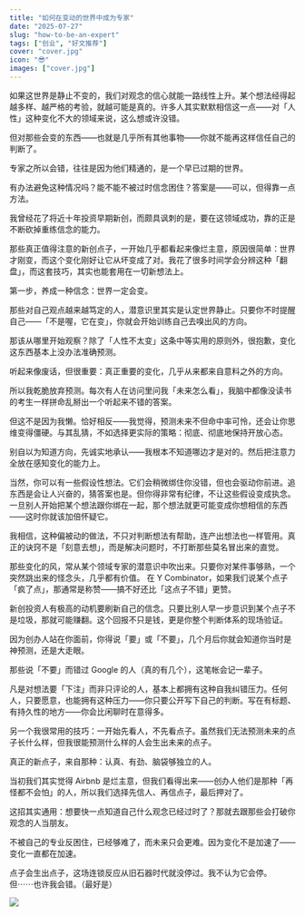 ```yaml
---
title: "如何在变动的世界中成为专家"
date: "2025-07-27"
slug: "how-to-be-an-expert"
tags: ["创业", "好文推荐"]
cover: "cover.jpg"
icon: "😎"
images: ["cover.jpg"]
---
```

如果这世界是静止不变的，我们对观念的信心就能一路线性上升。某个想法经得起越多样、越严格的考验，就越可能是真的。许多人其实默默相信这一点——对「人性」这种变化不大的领域来说，这么想或许没错。



但对那些会变的东西——也就是几乎所有其他事物——你就不能再这样信任自己的判断了。



专家之所以会错，往往是因为他们精通的，是一个早已过期的世界。



有办法避免这种情况吗？能不能不被过时信念困住？答案是——可以，但得靠一点方法。



我曾经花了将近十年投资早期新创，而颇具讽刺的是，要在这领域成功，靠的正是不断砍掉重练信念的能力。



那些真正值得注意的新创点子，一开始几乎都看起来像烂主意，原因很简单：世界才刚变，而这个变化刚好让它从坏变成了对。我花了很多时间学会分辨这种「翻盘」，而这套技巧，其实也能套用在一切新想法上。



第一步，养成一种信念：世界一定会变。



那些对自己观点越来越笃定的人，潜意识里其实是认定世界静止。只要你不时提醒自己——「不是喔，它在变」，你就会开始训练自己去嗅出风的方向。



那该从哪里开始观察？除了「人性不太变」这条中等实用的原则外，很抱歉，变化这东西基本上没办法准确预测。



听起来像废话，但很重要：真正重要的变化，几乎从来都来自意料之外的方向。



所以我乾脆放弃预测。每次有人在访问里问我「未来怎么看」，我脑中都像没读书的考生一样拼命乱掰出一个听起来不错的答案。



但这不是因为我懒。恰好相反——我觉得，预测未来不但命中率可怜，还会让你思维变得僵硬。与其乱猜，不如选择更实际的策略：彻底、彻底地保持开放心态。



别自以为知道方向，先诚实地承认——我根本不知道哪边才是对的。然后把注意力全放在感知变化的能力上。



当然，你可以有一些假设性想法。它们会稍微绑住你没错，但也会驱动你前进。追东西是会让人兴奋的，猜答案也是。但你得非常有纪律，不让这些假设变成执念。
一旦别人开始把某个想法跟你绑在一起，那个想法就更可能变成你想相信的东西——这时你就该加倍怀疑它。



我相信，这种偏被动的做法，不只对判断想法有帮助，连产出想法也一样管用。真正的诀窍不是「刻意去想」，而是解决问题时，不打断那些莫名冒出来的直觉。



那些变化的风，常从某个领域专家的潜意识中吹出来。只要你对某件事够熟，一个突然跳出来的怪念头，几乎都有价值。
在 Y Combinator，如果我们说某个点子「疯了点」，那通常是称赞——搞不好还比「这点子不错」更赞。



新创投资人有极高的动机要刷新自己的信念。只要比别人早一步意识到某个点子不是垃圾，那就可能赚翻。这个回报不只是钱，更是你整个判断体系的现场验证。



因为创办人站在你面前，你得说「要」或「不要」，几个月后你就会知道你当时是神预测，还是大走眼。



那些说「不要」而错过 Google 的人（真的有几个），这笔帐会记一辈子。



凡是对想法要「下注」而非只评论的人，基本上都拥有这种自我纠错压力。任何人，只要愿意，也能拥有这种压力——你只要公开写下自己的判断。写在有标题、有持久性的地方——你会比闲聊时在意得多。



另一个我很常用的技巧：一开始先看人，不先看点子。虽然我们无法预测未来的点子长什么样，但我很能预测什么样的人会生出未来的点子。



真正的新点子，来自那种：认真、有劲、脑袋够独立的人。



当初我们其实觉得 Airbnb 是烂主意，但我们看得出来——创办人他们是那种「再怪都不会怕」的人，所以我们选择先信人、再信点子，最后押对了。



这招其实通用：想要快一点知道自己什么观念已经过时了？那就去跟那些会打破你观念的人当朋友。



不被自己的专业反困住，已经够难了，而未来只会更难。因为变化不是加速了——变化一直都在加速。



点子会生出点子，这场连锁反应从旧石器时代就没停过。我不认为它会停。
但⋯⋯也许我会错。（最好是）




![](https://prod-files-secure.s3.us-west-2.amazonaws.com/112d0858-5090-4d34-a606-b75eb8d65fd2/46476355-9cf3-4e99-9b7a-3531bc426380/1000202064.png?X-Amz-Algorithm=AWS4-HMAC-SHA256&X-Amz-Content-Sha256=UNSIGNED-PAYLOAD&X-Amz-Credential=ASIAZI2LB4664YBXLJMZ%2F20250907%2Fus-west-2%2Fs3%2Faws4_request&X-Amz-Date=20250907T201247Z&X-Amz-Expires=3600&X-Amz-Security-Token=IQoJb3JpZ2luX2VjEEQaCXVzLXdlc3QtMiJHMEUCIQCyJPfhSJV4%2B4VzWcI3TydMfyjJsC%2Bn4gJaKa5yeXVcYQIgUxZbZu0CJo0soOphIfUYzgiP0H0eWyVFYovdVrKtkVQqiAQIrf%2F%2F%2F%2F%2F%2F%2F%2F%2F%2FARAAGgw2Mzc0MjMxODM4MDUiDAwA9Zh4WUBswMpw%2FCrcA74KC1GmReS1BBGTQYL6SCo39apjHrBuBvSf39J0MRc4djT%2BvT4%2Fjkasub332iM%2BhjSQ3uVcI4mRHkUULwSUipoMF94gimzh0tMo6e9AAI71pfUQhBkBhTpTiu1%2FKHTn83ziBOmBn2e6qLUh0SEj0WWriYPkqnRymXN30UQsQgtuThjPzk7BFao81NgNILl8MpErudLSJzco5qbEdkwiWpVzvu2e0E6CFLzGhBlMt%2FZal1UqoaId4ruaO2FGZukLVzZD11uxz7E%2FZDlm91WVrjLLW2h1jkoL80NRUMINvM94yWpBZ6aDEtXpxhOkaGhZ0Vo5l8EraQlXscR914SCtosR6PNltEZs2o1S0W15DnR8O5%2BIWLYMDSOF%2BHRZzwFj16AghKdCziVDo5uv%2BSjbtVorkly6phTNL5CcL5cTb0zQm9uv%2FOFb4KwbRMJDQsQs88GV9gWkT%2B%2FOQfZQuP0T%2BKkxYHVDboGmUjUy5LEUmR5C4bI7pbTepw1pkFSAVMrDtYAEVvEI2BOM3OI6YUn95p8liHZnYDiFwX%2B%2Fsrh2VOD0x3AyQlJyEdz7XaPFLBHwzpI9S0oftEgg3%2Fc7cBWckWj0rl%2BQzPoME9NTDUKHDkn4GBxgvxOOLy3cqMo1MOTL98UGOqUBMx%2FZKWDd%2BHvx8oISeqOzdLogBvUQPjw0MEbCPjPLtVDbg%2Fql2KXwQOTESp%2B63wrf0ZS61TzZEhFjaY0ceEOK0xyB%2F%2Bhy12bveYxu7%2B6jhpqQdAu8eAS%2FRhA%2FOIku1ZyfdIz2942O%2FVw75dARb2YbiKNVzC6GVuTUuNHTyyJGkxgBFOj%2BO3eVy023KkVJ1V7fLFZzeK%2F6VGJHbk9tuAOQYPCW6nXH&X-Amz-Signature=cdb22e8a0df3a9c29a817b6e4a258b85d7076feef98abf050684c1274679dbd6&X-Amz-SignedHeaders=host&x-amz-checksum-mode=ENABLED&x-id=GetObject)

